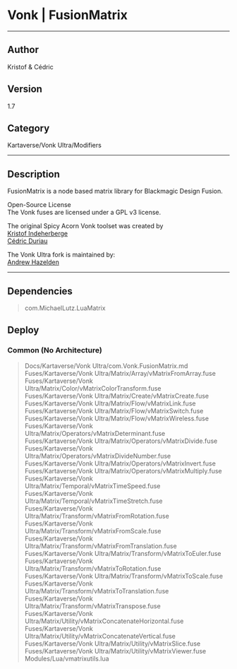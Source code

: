 # Vonk | FusionMatrix
___

## Author
Kristof & Cédric

## Version
1.7

## Category
Kartaverse/Vonk Ultra/Modifiers

___

## Description
<p>FusionMatrix is a node based matrix library for Blackmagic Design Fusion.</p>

<p>Open-Source License<br>
The Vonk fuses are licensed under a GPL v3 license.</p>

<p>The original Spicy Acorn Vonk toolset was created by<br>
<a href="mailto:xmnr0x23@gmail.com">Kristof Indeherberge</a><br>
<a href="mailto:duriau.cedric@live.be">Cédric Duriau</a></p>

<p>The Vonk Ultra fork is maintained by:<br>
<a href="mailto:andrew@andrewhazelden.com">Andrew Hazelden</a></p>


___

## Dependencies

> com.MichaelLutz.LuaMatrix  
## Deploy

### Common (No Architecture)

> Docs/Kartaverse/Vonk Ultra/com.Vonk.FusionMatrix.md  
> Fuses/Kartaverse/Vonk Ultra/Matrix/Array/vMatrixFromArray.fuse  
> Fuses/Kartaverse/Vonk Ultra/Matrix/Color/vMatrixColorTransform.fuse  
> Fuses/Kartaverse/Vonk Ultra/Matrix/Create/vMatrixCreate.fuse  
> Fuses/Kartaverse/Vonk Ultra/Matrix/Flow/vMatrixLink.fuse  
> Fuses/Kartaverse/Vonk Ultra/Matrix/Flow/vMatrixSwitch.fuse  
> Fuses/Kartaverse/Vonk Ultra/Matrix/Flow/vMatrixWireless.fuse  
> Fuses/Kartaverse/Vonk Ultra/Matrix/Operators/vMatrixDeterminant.fuse  
> Fuses/Kartaverse/Vonk Ultra/Matrix/Operators/vMatrixDivide.fuse  
> Fuses/Kartaverse/Vonk Ultra/Matrix/Operators/vMatrixDivideNumber.fuse  
> Fuses/Kartaverse/Vonk Ultra/Matrix/Operators/vMatrixInvert.fuse  
> Fuses/Kartaverse/Vonk Ultra/Matrix/Operators/vMatrixMultiply.fuse  
> Fuses/Kartaverse/Vonk Ultra/Matrix/Temporal/vMatrixTimeSpeed.fuse  
> Fuses/Kartaverse/Vonk Ultra/Matrix/Temporal/vMatrixTimeStretch.fuse  
> Fuses/Kartaverse/Vonk Ultra/Matrix/Transform/vMatrixFromRotation.fuse  
> Fuses/Kartaverse/Vonk Ultra/Matrix/Transform/vMatrixFromScale.fuse  
> Fuses/Kartaverse/Vonk Ultra/Matrix/Transform/vMatrixFromTranslation.fuse  
> Fuses/Kartaverse/Vonk Ultra/Matrix/Transform/vMatrixToEuler.fuse  
> Fuses/Kartaverse/Vonk Ultra/Matrix/Transform/vMatrixToRotation.fuse  
> Fuses/Kartaverse/Vonk Ultra/Matrix/Transform/vMatrixToScale.fuse  
> Fuses/Kartaverse/Vonk Ultra/Matrix/Transform/vMatrixToTranslation.fuse  
> Fuses/Kartaverse/Vonk Ultra/Matrix/Transform/vMatrixTranspose.fuse  
> Fuses/Kartaverse/Vonk Ultra/Matrix/Utility/vMatrixConcatenateHorizontal.fuse  
> Fuses/Kartaverse/Vonk Ultra/Matrix/Utility/vMatrixConcatenateVertical.fuse  
> Fuses/Kartaverse/Vonk Ultra/Matrix/Utility/vMatrixSlice.fuse  
> Fuses/Kartaverse/Vonk Ultra/Matrix/Utility/vMatrixViewer.fuse  
> Modules/Lua/vmatrixutils.lua  
